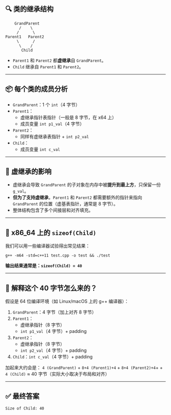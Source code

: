 ## 🔍 类的继承结构

```
    GrandParent
      /    \
     /      \
Parent1   Parent2
     \      /
      \    /
       Child
```

- `Parent1` 和 `Parent2` 都**虚继承**自 `GrandParent`。
- `Child` 继承自 `Parent1` 和 `Parent2`。

------

## 📦 每个类的成员分析

- `GrandParent`：1 个 `int`（4 字节）
- `Parent1`：
  - 虚继承指针表指针（一般是 8 字节，在 x64 上）
  - 成员变量 `int p1_val`（4 字节）
- `Parent2`：
  - 同样有虚继承表指针 + `int p2_val`
- `Child`：
  - 成员变量 `int c_val`

------

## 🧠 虚继承的影响

- 虚继承会导致 `GrandParent` 的子对象在内存中被**提升到最上方**，只保留一份 `g_val`。
- **但为了支持虚继承**，`Parent1` 和 `Parent2` 都需要额外的指针来指向 `GrandParent` 的位置（虚基表指针，通常是 8 字节）。
- 整体结构包含了多个间接层和对齐填充。

------

## 📏 x86_64 上的 `sizeof(Child)`

我们可以用一些编译器试验得出常见结果：

```
g++ -m64 -std=c++11 test.cpp -o test && ./test
```

**输出结果通常是：`sizeof(Child) = 40`**

------

## 🧾 解释这个 40 字节怎么来的？

假设是 64 位编译环境（如 Linux/macOS 上的 g++ 编译器）：

1. `GrandParent`：4 字节（加上对齐 8 字节）
2. `Parent1`：
   - 虚继承指针（8 字节）
   - `int p1_val`（4 字节）+ padding
3. `Parent2`：
   - 虚继承指针（8 字节）
   - `int p2_val`（4 字节）+ padding
4. `Child`：`int c_val`（4 字节）+ padding

加起来大约会是：
 `4 (GrandParent)` + `8+4 (Parent1)+4` + `8+4 (Parent2)+4`+ + `4 (Child)` ≈ 40 字节（实际大小取决于布局和对齐）

------

## ✅ 最终答案

```
Size of Child: 40
```
